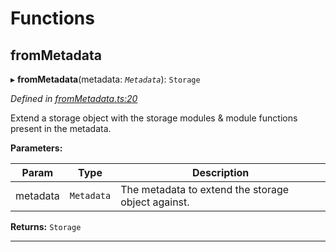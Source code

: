 

# Functions

<a id="frommetadata"></a>

##  fromMetadata

▸ **fromMetadata**(metadata: *`Metadata`*): `Storage`

*Defined in [fromMetadata.ts:20](https://github.com/polkadot-js/api/blob/d097a7a/packages/type-storage/src/fromMetadata.ts#L20)*

Extend a storage object with the storage modules & module functions present in the metadata.

**Parameters:**

| Param | Type | Description |
| ------ | ------ | ------ |
| metadata | `Metadata` |  The metadata to extend the storage object against. |

**Returns:** `Storage`

___

